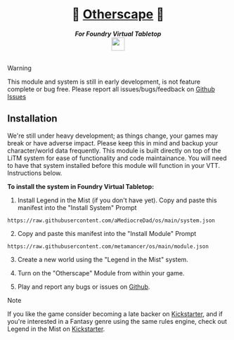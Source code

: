 <h1 align="center">🔶 <a href="https://www.kickstarter.com/projects/sonofoak/tokyo-otherworld-a-mythic-cyberpunk-rpg" rel="noreferrer" target="_blank">Otherscape</a> 🔶</h1>
<div align="center"><strong><em>For Foundry Virtual Tabletop</em></strong></div>
<div align="center"><img width="30px" src="https://foundryvtt.com/static/assets/icons/fvtt.png" /></div>

<br />

> [!WARNING]
> This module and system is still in early development, is not feature complete or bug free. Please report all issues/bugs/feedback on [Github Issues](https://github.com/metamancer/os/issues?q=is:issue+is:open+sort:updated-desc)

## Installation

We're still under heavy development; as things change, your games may break or have adverse impact. Please keep this in mind and backup your character/world data frequently. This module is built directly on top of the LiTM system for ease of functionality and code maintainance. You will need to have that system installed before this module will function in your VTT. Instructions below.

**To install the system in Foundry Virtual Tabletop:**

1. Install Legend in the Mist (if you don't have yet). Copy and paste this manifest into the "Install System" Prompt
   
```
https://raw.githubusercontent.com/aMediocreDad/os/main/system.json
```

2. Copy and paste this manifest into the "Install Module" Prompt

```
https://raw.githubusercontent.com/metamancer/os/main/module.json
```

3. Create a new world using the "Legend in the Mist" system.
   
4. Turn on the "Otherscape" Module from within your game.

5. Play and report any bugs or issues on [Github](https://github.com/metamancer/os/issues).

> [!NOTE]
> If you like the game consider becoming a late backer on [Kickstarter](https://www.kickstarter.com/projects/sonofoak/tokyo-otherworld-a-mythic-cyberpunk-rpg), and if you're interested in a Fantasy genre using the same rules engine, check out Legend in the Mist on [Kickstarter](https://www.kickstarter.com/projects/sonofoak/legend-in-the-mist-rpg).
